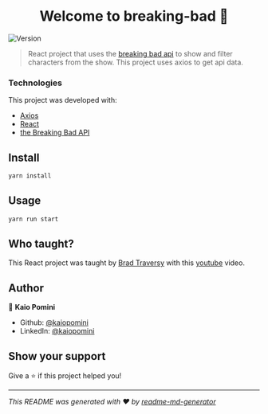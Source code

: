 <h1 align="center">Welcome to breaking-bad 👋</h1>
<p>
  <img alt="Version" src="https://img.shields.io/badge/version-0.1.0-blue.svg?cacheSeconds=2592000" />
</p>

> React project that uses the [breaking bad api](https://breakingbadapi.com/) to show and filter characters from the show. This project uses axios to get api data.

### Technologies

This project was developed with:

- [Axios](https://github.com/axios/axios)
- [React](https://reactjs.org/)
- [the Breaking Bad API](https://breakingbadapi.com/)


## Install

```sh
yarn install
```

## Usage

```sh
yarn run start
```
## Who taught?

This React project was taught by [Brad Traversy](https://github.com/bradtraversy) with this [youtube](https://www.youtube.com/watch?v=YaioUnMw0mo) video.

## Author

👤 **Kaio Pomini**

* Github: [@kaiopomini](https://github.com/kaiopomini)
* LinkedIn: [@kaiopomini](https://linkedin.com/in/kaiopomini)

## Show your support

Give a ⭐️ if this project helped you!

***
_This README was generated with ❤️ by [readme-md-generator](https://github.com/kefranabg/readme-md-generator)_